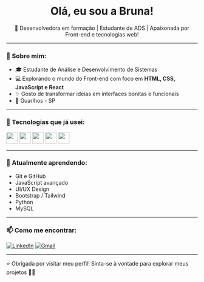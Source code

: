 <h1 align="center"> Olá, eu sou a Bruna!</h1>

<p align="center">
🚀 Desenvolvedora em formação | Estudante de ADS | Apaixonada por Front-end e tecnologias web!
</p>

---

### 🧠 Sobre mim:

- 🎓 Estudante de Análise e Desenvolvimento de Sistemas
- 💻 Explorando o mundo do Front-end com foco em **HTML, CSS, JavaScript e React**
- ✨ Gosto de transformar ideias em interfaces bonitas e funcionais
- 📍 Guarlhos - SP

---

### 🚀 Tecnologias que já usei:

<p align="left">
  <img src="https://cdn.jsdelivr.net/gh/devicons/devicon/icons/html5/html5-original.svg" height="30" />
  <img src="https://cdn.jsdelivr.net/gh/devicons/devicon/icons/css3/css3-original.svg" height="30" />
  <img src="https://cdn.jsdelivr.net/gh/devicons/devicon/icons/javascript/javascript-original.svg" height="30" />
  <img src="https://cdn.jsdelivr.net/gh/devicons/devicon/icons/react/react-original.svg" height="30" />
  <img src="https://cdn.jsdelivr.net/gh/devicons/devicon/icons/python/python-original.svg" height="30" />
</p>

---

### 🌱 Atualmente aprendendo:

- Git e GitHub
- JavaScript avançado
- UI/UX Design
- Bootstrap / Tailwind
- Python
- MySQL

---

### 📫 Como me encontrar:

[![LinkedIn](https://img.shields.io/badge/-LinkedIn-0A66C2?style=for-the-badge&logo=linkedin&logoColor=white)]([https://www.linkedin.com/in/bruna-coelho-82b316133/](https://www.linkedin.com/in/bruna-coelho-/))
[![Gmail](https://img.shields.io/badge/-Gmail-D14836?style=for-the-badge&logo=gmail&logoColor=white)](coelho.brunac@outlook.com)

---

⭐️ Obrigada por visitar meu perfil! Sinta-se à vontade para explorar meus projetos 👩‍💻
